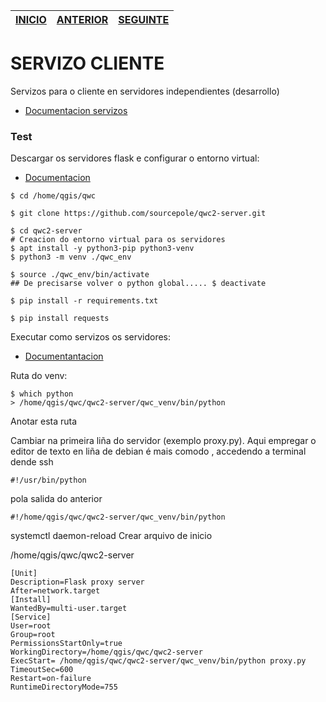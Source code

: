 | [INICIO](./README.md)|[ANTERIOR](./03_CLIENTE.md)          | [SEGUINTE]()  |
| ------------- |:-------------:| -----:|
# SERVIZO CLIENTE

Servizos para o cliente en servidores independientes (desarrollo)

- [Documentacion servizos ](https://github.com/sourcepole/qwc2-server)

### Test

Descargar os servidores flask e configurar o entorno virtual:
- [Documentacion](https://realpython.com/python-virtual-environments-a-primer/)

~~~
$ cd /home/qgis/qwc

$ git clone https://github.com/sourcepole/qwc2-server.git

$ cd qwc2-server
# Creacion do entorno virtual para os servidores
$ apt install -y python3-pip python3-venv
$ python3 -m venv ./qwc_env

$ source ./qwc_env/bin/activate
## De precisarse volver o python global..... $ deactivate

$ pip install -r requirements.txt

$ pip install requests
~~~

Executar como servizos os servidores:

- [Documentantacion](https://medium.com/@manivannan_data/how-to-deploy-the-flask-app-as-ubuntu-service-399c0adf3606)

Ruta do venv:
~~~
$ which python
> /home/qgis/qwc/qwc2-server/qwc_venv/bin/python
~~~
Anotar esta ruta


Cambiar na primeira liña do servidor (exemplo proxy.py).
Aqui empregar o editor de texto en liña de debian é mais comodo , accedendo a terminal dende ssh


~~~
#!/usr/bin/python
~~~
pola salida do anterior
~~~
#!/home/qgis/qwc/qwc2-server/qwc_venv/bin/python
~~~

systemctl daemon-reload
Crear arquivo de inicio

/home/qgis/qwc/qwc2-server

~~~
[Unit]
Description=Flask proxy server
After=network.target
[Install]
WantedBy=multi-user.target
[Service]
User=root
Group=root
PermissionsStartOnly=true
WorkingDirectory=/home/qgis/qwc/qwc2-server
ExecStart= /home/qgis/qwc/qwc2-server/qwc_venv/bin/python proxy.py
TimeoutSec=600
Restart=on-failure
RuntimeDirectoryMode=755
~~~